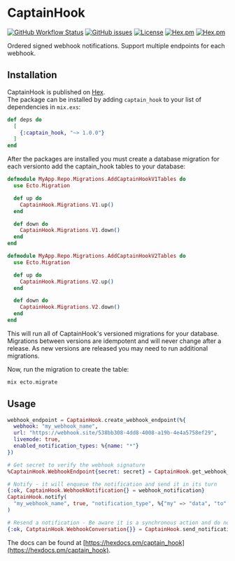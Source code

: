 # CaptainHook

[![GitHub Workflow Status](https://img.shields.io/github/workflow/status/annatel/captain_hook/CI?cacheSeconds=3600&style=flat-square)](https://github.com/annatel/captain_hook/actions) [![GitHub issues](https://img.shields.io/github/issues-raw/annatel/captain_hook?style=flat-square&cacheSeconds=3600)](https://github.com/annatel/captain_hook/issues) [![License](https://img.shields.io/badge/license-MIT-brightgreen.svg?cacheSeconds=3600?style=flat-square)](http://opensource.org/licenses/MIT) [![Hex.pm](https://img.shields.io/hexpm/v/captain_hook?style=flat-square)](https://hex.pm/packages/captain_hook) [![Hex.pm](https://img.shields.io/hexpm/dt/captain_hook?style=flat-square)](https://hex.pm/packages/captain_hook)

Ordered signed webhook notifications. Support multiple endpoints for each webhook.

## Installation

CaptainHook is published on [Hex](https://hex.pm/packages/captain_hook).  
The package can be installed by adding `captain_hook` to your list of dependencies in `mix.exs`:

```elixir
def deps do
  [
    {:captain_hook, "~> 1.0.0"}
  ]
end
```

After the packages are installed you must create a database migration for each versionto add the captain_hook tables to your database:

```elixir
defmodule MyApp.Repo.Migrations.AddCaptainHookV1Tables do
  use Ecto.Migration

  def up do
    CaptainHook.Migrations.V1.up()
  end

  def down do
    CaptainHook.Migrations.V1.down()
  end
end

defmodule MyApp.Repo.Migrations.AddCaptainHookV2Tables do
  use Ecto.Migration

  def up do
    CaptainHook.Migrations.V2.up()
  end

  def down do
    CaptainHook.Migrations.V2.down()
  end
end
```

This will run all of CaptainHook's versioned migrations for your database. Migrations between versions are idempotent and will never change after a release. As new versions are released you may need to run additional migrations.

Now, run the migration to create the table:

```sh
mix ecto.migrate
```

## Usage

```elixir
webhook_endpoint = CaptainHook.create_webhook_endpoint(%{
  webhook: "my_webhook_name", 
  url: "https://webhook.site/538bb308-4dd8-4008-a19b-4e4a5758ef29",
  livemode: true,
  enabled_notification_types: %{name: "*"}
})

# Get secret to verify the webhook signature
%CaptainHook.WebhookEndpoint{secret: secret} = CaptainHook.get_webhook_endpoint(webhook_endpoint.id, includes: [:secret])

# Notify - it will enqueue the notification and send it in its turn
{:ok, CaptainHook.WebhookNotification{} = webhook_notification}
CaptainHook.notify(
  "my_webhook_name", true, "notification_type", %{"my" => "data", "to" => "report"}
)

# Resend a notification - Be aware it is a synchronous action and do not send the notification according to its order in the queue. It can be usefull for testing purpose or to send notifications who did not have webhook_endpoint configured.
{:ok, CatptainHook.WebhookConversation{}} = CaptainHook.send_notification(webhook_endpoint, webhook_notification)
```

The docs can be found at [https://hexdocs.pm/captain_hook](https://hexdocs.pm/captain_hook).
